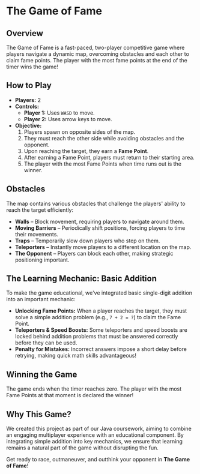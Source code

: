 # The Game of Fame

## Overview
The Game of Fame is a fast-paced, two-player competitive game where players navigate a dynamic map, overcoming obstacles and each other to claim fame points. The player with the most fame points at the end of the timer wins the game!

## How to Play
- **Players:** 2
- **Controls:**
  - **Player 1:** Uses `WASD` to move.
  - **Player 2:** Uses arrow keys to move.
- **Objective:**
  1. Players spawn on opposite sides of the map.
  2. They must reach the other side while avoiding obstacles and the opponent.
  3. Upon reaching the target, they earn a **Fame Point**.
  4. After earning a Fame Point, players must return to their starting area.
  5. The player with the most Fame Points when time runs out is the winner.

## Obstacles
The map contains various obstacles that challenge the players' ability to reach the target efficiently:
- **Walls** – Block movement, requiring players to navigate around them.
- **Moving Barriers** – Periodically shift positions, forcing players to time their movements.
- **Traps** – Temporarily slow down players who step on them.
- **Teleporters** – Instantly move players to a different location on the map.
- **The Opponent** – Players can block each other, making strategic positioning important.

## The Learning Mechanic: Basic Addition
To make the game educational, we've integrated basic single-digit addition into an important mechanic:
- **Unlocking Fame Points:** When a player reaches the target, they must solve a simple addition problem (e.g., `7 + 2 = ?`) to claim the Fame Point.
- **Teleporters & Speed Boosts:** Some teleporters and speed boosts are locked behind addition problems that must be answered correctly before they can be used.
- **Penalty for Mistakes:** Incorrect answers impose a short delay before retrying, making quick math skills advantageous!

## Winning the Game
The game ends when the timer reaches zero. The player with the most Fame Points at that moment is declared the winner!

## Why This Game?
We created this project as part of our Java coursework, aiming to combine an engaging multiplayer experience with an educational component. By integrating simple addition into key mechanics, we ensure that learning remains a natural part of the game without disrupting the fun.

Get ready to race, outmaneuver, and outthink your opponent in **The Game of Fame**!
